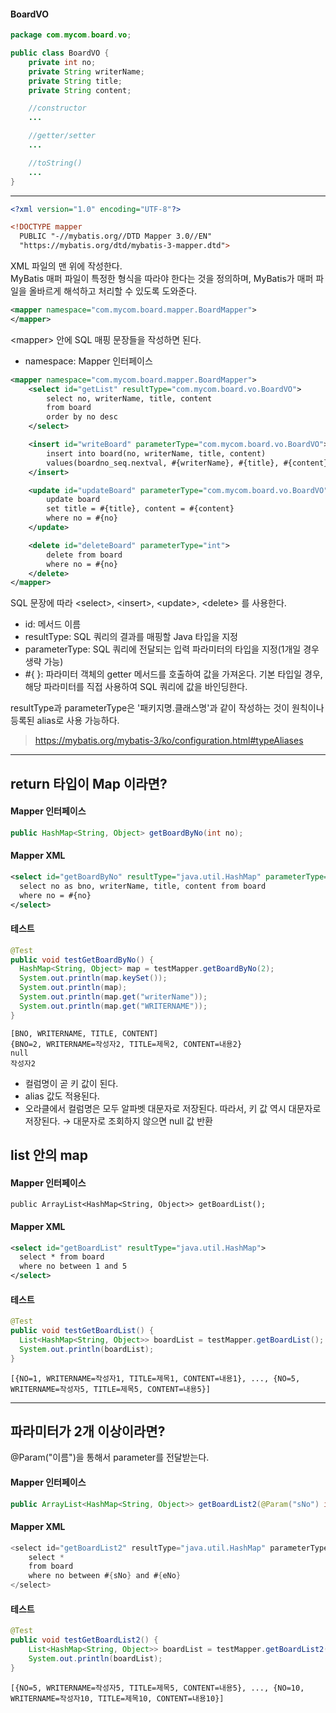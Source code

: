 #### BoardVO
```java
package com.mycom.board.vo;

public class BoardVO {
	private int no;
	private String writerName;
	private String title;
	private String content;

	//constructor
	...

	//getter/setter
	...

	//toString()
	...
}
```
***
```xml
<?xml version="1.0" encoding="UTF-8"?>

<!DOCTYPE mapper
  PUBLIC "-//mybatis.org//DTD Mapper 3.0//EN"
  "https://mybatis.org/dtd/mybatis-3-mapper.dtd">
```
XML 파일의 맨 위에 작성한다.   
MyBatis 매퍼 파일이 특정한 형식을 따라야 한다는 것을 정의하며, MyBatis가 매퍼 파일을 올바르게 해석하고 처리할 수 있도록 도와준다.

```xml
<mapper namespace="com.mycom.board.mapper.BoardMapper">
</mapper>
```
\<mapper> 안에 SQL 매핑 문장들을 작성하면 된다.
- namespace: Mapper 인터페이스

```xml
<mapper namespace="com.mycom.board.mapper.BoardMapper">
	<select id="getList" resultType="com.mycom.board.vo.BoardVO">
		select no, writerName, title, content 
		from board 
		order by no desc
	</select>

	<insert id="writeBoard" parameterType="com.mycom.board.vo.BoardVO">
		insert into board(no, writerName, title, content) 
		values(boardno_seq.nextval, #{writerName}, #{title}, #{content})		
	</insert>

	<update id="updateBoard" parameterType="com.mycom.board.vo.BoardVO">
		update board 
		set title = #{title}, content = #{content} 
		where no = #{no}
	</update>

 	<delete id="deleteBoard" parameterType="int">
 		delete from board 
 		where no = #{no}
 	</delete>
</mapper>
```
SQL 문장에 따라 \<select>, \<insert>, \<update>, \<delete> 를 사용한다.
- id: 메서드 이름
- resultType: SQL 쿼리의 결과를 매핑할 Java 타입을 지정
- parameterType: SQL 쿼리에 전달되는 입력 파라미터의 타입을 지정(1개일 경우 생략 가능)
- #{ }: 파라미터 객체의 getter 메서드를 호출하여 값을 가져온다. 기본 타입일 경우, 해당 파라미터를 직접 사용하여 SQL 쿼리에 값을 바인딩한다.

resultType과 parameterType은 '패키지명.클래스명'과 같이 작성하는 것이 원칙이나 등록된 alias로 사용 가능하다.
> https://mybatis.org/mybatis-3/ko/configuration.html#typeAliases

***
## return 타입이 Map 이라면?
#### Mapper 인터페이스
```java
public HashMap<String, Object> getBoardByNo(int no);
```
#### Mapper XML
```xml
<select id="getBoardByNo" resultType="java.util.HashMap" parameterType="int">
  select no as bno, writerName, title, content from board
  where no = #{no}
</select>
```
#### 테스트
```java
@Test
public void testGetBoardByNo() {
  HashMap<String, Object> map = testMapper.getBoardByNo(2);
  System.out.println(map.keySet());
  System.out.println(map);
  System.out.println(map.get("writerName"));
  System.out.println(map.get("WRITERNAME"));
}
```
```
[BNO, WRITERNAME, TITLE, CONTENT]
{BNO=2, WRITERNAME=작성자2, TITLE=제목2, CONTENT=내용2}
null
작성자2
```
- 컬럼명이 곧 키 값이 된다.
- alias 값도 적용된다.
- 오라클에서 컬럼명은 모두 알파벳 대문자로 저장된다. 따라서, 키 값 역시 대문자로 저장된다. → 대문자로 조회하지 않으면 null 값 반환
## list 안의 map
#### Mapper 인터페이스
```
public ArrayList<HashMap<String, Object>> getBoardList();
```
#### Mapper XML
```xml
<select id="getBoardList" resultType="java.util.HashMap">
  select * from board
  where no between 1 and 5
</select>
```
#### 테스트
```java
@Test
public void testGetBoardList() {
  List<HashMap<String, Object>> boardList = testMapper.getBoardList();
  System.out.println(boardList);
}
```
```
[{NO=1, WRITERNAME=작성자1, TITLE=제목1, CONTENT=내용1}, ..., {NO=5, WRITERNAME=작성자5, TITLE=제목5, CONTENT=내용5}]
```
***
## 파라미터가 2개 이상이라면?
@Param("이름")을 통해서 parameter를 전달받는다.
#### Mapper 인터페이스
```java
public ArrayList<HashMap<String, Object>> getBoardList2(@Param("sNo") int startNo, @Param("eNo") int endNo);
```
#### Mapper XML
```java
<select id="getBoardList2" resultType="java.util.HashMap" parameterType="int">
	select *
	from board
	where no between #{sNo} and #{eNo}
</select>
```
#### 테스트
```java
@Test
public void testGetBoardList2() {
	List<HashMap<String, Object>> boardList = testMapper.getBoardList2(5, 10);
	System.out.println(boardList);
}
```
```
[{NO=5, WRITERNAME=작성자5, TITLE=제목5, CONTENT=내용5}, ..., {NO=10, WRITERNAME=작성자10, TITLE=제목10, CONTENT=내용10}]
```
